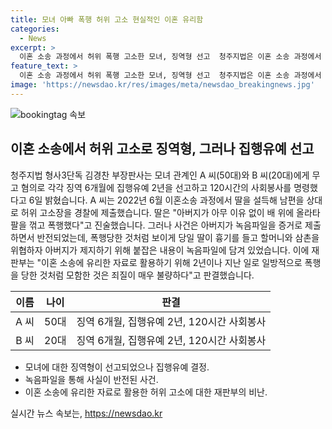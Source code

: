 ```yaml
---
title: 모녀 아빠 폭행 허위 고소 현실적인 이혼 유리함
categories:
  - News
excerpt: >
  이혼 소송 과정에서 허위 폭행 고소한 모녀, 징역형 선고  청주지법은 이혼 소송 과정에서 딸을 이용해 아빠를 허위 고소한 A씨와 B씨에게 각각 6개월 징역형, 2년 집행유예와 사회봉사 120시간을 선고했다. A씨는 딸을 이용해 아빠를 허위 고소한 적으로, 녹음파일 제출로 사실이 반전됐다. 재판부는 이를 이혼 소송 유리하게 활용하기 위한 매우 불량한 행위로 판결했다.
feature_text: >
  이혼 소송 과정에서 허위 폭행 고소한 모녀, 징역형 선고  청주지법은 이혼 소송 과정에서 딸을 이용해 아빠를 허위 고소한 A씨와 B씨에게 각각 6개월 징역형, 2년 집행유예와 사회봉사 120시간을 선고했다. A씨는 딸을 이용해 아빠를 허위 고소한 적으로, 녹음파일 제출로 사실이 반전됐다. 재판부는 이를 이혼 소송 유리하게 활용하기 위한 매우 불량한 행위로 판결했다.
image: 'https://newsdao.kr/res/images/meta/newsdao_breakingnews.jpg'
---
```


<p><img src="https://newsdao.kr/res/images/meta/newsdao_breakingnews.jpg" alt="bookingtag 속보" /></p>

<h2 data-ke-size="size26">이혼 소송에서 허위 고소로 징역형, 그러나 집행유예 선고</h2>

<p data-ke-size="size16">청주지법 형사3단독 김경찬 부장판사는 모녀 관계인 A 씨(50대)와 B 씨(20대)에게 무고 혐의로 각각 징역 6개월에 집행유예 2년을 선고하고 120시간의 사회봉사를 명령했다고 6일 밝혔습니다. A 씨는 2022년 6월 이혼소송 과정에서 딸을 설득해 남편을 상대로 허위 고소장을 경찰에 제출했습니다. 딸은 "아버지가 아무 이유 없이 배 위에 올라타 팔을 꺾고 폭행했다"고 진술했습니다. 그러나 사건은 아버지가 녹음파일을 증거로 제출하면서 반전되었는데, 폭행당한 것처럼 보이게 당일 딸이 흉기를 들고 할머니와 삼촌을 위협하자 아버지가 제지하기 위해 붙잡은 내용이 녹음파일에 담겨 있었습니다. 이에 재판부는 "이혼 소송에 유리한 자료로 활용하기 위해 2년이나 지난 일로 일방적으로 폭행을 당한 것처럼 모함한 것은 죄질이 매우 불량하다"고 판결했습니다.</p>

<table>
<thead>
<tr>
<th style="text-align: center;">이름</th>
<th style="text-align: center;">나이</th>
<th style="text-align: center;">판결</th>
</tr>
</thead>
<tbody>
<tr>
<td style="text-align: center;">A 씨</td>
<td style="text-align: center;">50대</td>
<td style="text-align: center;">징역 6개월, 집행유예 2년, 120시간 사회봉사</td>
</tr>
<tr>
<td style="text-align: center;">B 씨</td>
<td style="text-align: center;">20대</td>
<td style="text-align: center;">징역 6개월, 집행유예 2년, 120시간 사회봉사</td>
</tr>
</tbody>
</table>

<ul>
<li>모녀에 대한 징역형이 선고되었으나 집행유예 결정.</li>
<li>녹음파일을 통해 사실이 반전된 사건.</li>
<li>이혼 소송에 유리한 자료로 활용한 허위 고소에 대한 재판부의 비난.</li>
</ul>
실시간 뉴스 속보는, <a href="https://newsdao.kr" rel="dofollow">https://newsdao.kr</a>


